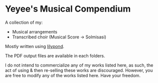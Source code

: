 # Yeyee's Musical Compendium
A collection of my:
- Musical arrangements
- Transcribed choir (Musical Score -> Solmisasi)

Mostly written using [lilypond](https://lilypond.org/).

The PDF output files are available in each folders.

I do not intend to commercialize any of my works listed here, as such,
the act of using & then re-selling these works are discouraged. However, you are
free to modify any of the works listed here. Have your freedom.
